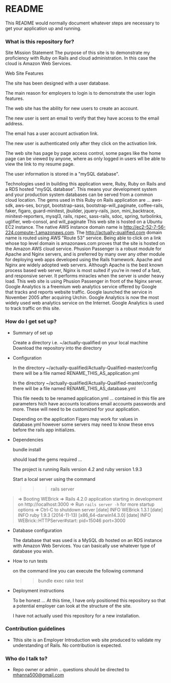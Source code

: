 # README #

This README would normally document whatever steps are necessary to get your application up and running.

### What is this repository for? ###

Site Mission Statement
The purpose of this site is to demonstrate my proficiency with Ruby on Rails and cloud administration. In this case the cloud is Amazon Web Services.

Web Site Features

The site has been designed with a user database.

The main reason for employers to login is to demonstrate the user login features.

The web site has the ability for new users to create an account.

The new user is sent an email to verify that they have access to the email address.

The email has a user account activation link.

The new user is authenticated only after they click on the activation link.

The web site has page by page access control, some pages like the home page can be viewed by anyone, where as only logged in users wll be able to view the link to my resume page.

The user information is stored in a "mySQL database".

Technologies used in building this application were, Ruby, Ruby on Rails and a RDS hosted "mySQL database". This means your development system and your production system databases can be served from a common cloud location.
The gems used in this Ruby on Rails application are ... aws-sdk, aws-ses, bcrypt, bootstrap-sass, bootstrap-will_paginate, coffee-rails, faker, figaro, guard-minitest, jbuilder, jquery-rails, json, mini_backtrace, minitest-reporters, mysql3, rails, rspec, sass-rails, sdoc, spring, turbolinks, uglifier, web-consol, and will_paginate
This web site is hosted on a Ubuntu EC2 instance. The native AWS instance domain name is http://ec2-52-7-56-224.compute-1.amazonaws.com. The http://actually-qualified.com domain name is routed using AWS "Route 53" service. Being able to click on a link whose top level domain is amazonaws.com proves that the site is hosted on the Amazon AWS cloud service.
Phusion Passenger is a robust module for Apache and Nginx servers, and is preferred by many over any other module for deploying web apps developed using the Rails framework. Apache and Nginx are widely adopted web servers. Although Apache is the best known process based web server, Nginx is most suited if you’re in need of a fast, and responsive server. It performs miracles when the server is under heavy load. This web site is using Phusion Passenger in front of the Nginx server.
Google Analytics is a freemium web analytics service offered by Google that tracks and reports website traffic. Google launched the service in November 2005 after acquiring Urchin. Google Analytics is now the most widely used web analytics service on the Internet. Google Analytics is used to track traffic on this site.


### How do I get set up? ###

* Summary of set up

    Create a directory i.e. ~/actually-qualified on your local machine
    Download the repository into the directory

* Configuration

    In the directory ~/actually-qualified/Actually-Qualified-master/config  there will be a file named RENAME_THIS_AS_application.yml

    In the directory ~/actually-qualified/Actually-Qualified-master/config  there will be a file named RENAME_THIS_AS_database.yml

    This file needs to be renamed application.yml  ...  contained in this file are parameters hich have accounts locations email accounts passwords and more. These will need to be customized for your application.

    Depending on the application Figaro may work for values in database.yml however some servers may need to know these envs before the rails app initializes.

* Dependencies

    bundle install

    should load the gems required ...


    The project is running Rails version 4.2 and ruby version 1.9.3

    Start a local server using the command

    >>  >    rails server

>    => Booting WEBrick
>    => Rails 4.2.0 application starting in development on http://localhost:3000
>    => Run `rails server -h` for more startup options
>    => Ctrl-C to shutdown server
>    [date] INFO  WEBrick 1.3.1
>    [date] INFO  ruby 1.9.3 (2014-11-13) [x86_64-darwin14.3.0]
>    [date] INFO  WEBrick::HTTPServer#start: pid=15046 port=3000


* Database configuration

    The database that was used is a MySQL db hosted on an RDS instance with Amazon Web Services.  You can basically use whatever type of database you wish.

* How to run tests

    on the command line you can execute the following command
    >> bundle exec rake test

* Deployment instructions

    To be honest ... At this time, I have only positioned this repository so that a potential employer can look at the structure of the site.

    I have not actually used this repository for a new installation.

### Contribution guidelines ###

* Tthis site is an Employer Introduction web site produced to validate my understanding of Rails. No contribution is expected.

### Who do I talk to? ###

* Repo owner or admin .. questions should be directed to mhanna500@gmail.com
